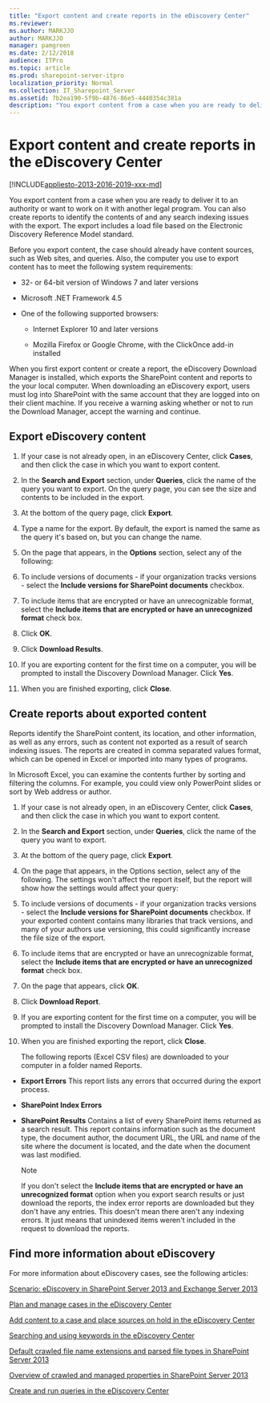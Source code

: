 ```yaml
---
title: "Export content and create reports in the eDiscovery Center"
ms.reviewer: 
ms.author: MARKJJO
author: MARKJJO
manager: pamgreen
ms.date: 2/12/2018
audience: ITPro
ms.topic: article
ms.prod: sharepoint-server-itpro
localization_priority: Normal
ms.collection: IT_Sharepoint_Server
ms.assetid: 7b2ea190-5f9b-4876-86e5-4440354c381a
description: "You export content from a case when you are ready to deliver it to an authority or want to work on it with another legal program. You can also create reports to identify the contents of and any search indexing issues with the export. The export includes a load file based on the Electronic Discovery Reference Model standard."
---
```


# Export content and create reports in the eDiscovery Center

[!INCLUDE[appliesto-2013-2016-2019-xxx-md](../includes/appliesto-2013-2016-2019-xxx-md.md)]

You export content from a case when you are ready to deliver it to an authority or want to work on it with another legal program. You can also create reports to identify the contents of and any search indexing issues with the export. The export includes a load file based on the Electronic Discovery Reference Model standard.
  
Before you export content, the case should already have content sources, such as Web sites, and queries. Also, the computer you use to export content has to meet the following system requirements:
  
- 32- or 64-bit version of Windows 7 and later versions
    
- Microsoft .NET Framework 4.5
    
- One of the following supported browsers:
    
  - Internet Explorer 10 and later versions
    
  - Mozilla Firefox or Google Chrome, with the ClickOnce add-in installed
    
When you first export content or create a report, the eDiscovery Download Manager is installed, which exports the SharePoint content and reports to the your local computer. When downloading an eDiscovery export, users must log into SharePoint with the same account that they are logged into on their client machine. If you receive a warning asking whether or not to run the Download Manager, accept the warning and continue.
  
## Export eDiscovery content
<a name="__toc331583108"> </a>

1. If your case is not already open, in an eDiscovery Center, click **Cases**, and then click the case in which you want to export content.
    
2. In the **Search and Export** section, under **Queries**, click the name of the query you want to export. On the query page, you can see the size and contents to be included in the export.
    
3. At the bottom of the query page, click **Export**.
    
4. Type a name for the export. By default, the export is named the same as the query it's based on, but you can change the name.
    
5. On the page that appears, in the **Options** section, select any of the following: 
    
6. To include versions of documents - if your organization tracks versions - select the **Include versions for SharePoint documents** checkbox. 
    
7. To include items that are encrypted or have an unrecognizable format, select the **Include items that are encrypted or have an unrecognized format** check box. 
    
8. Click **OK**.
    
9. Click **Download Results**.
    
10. If you are exporting content for the first time on a computer, you will be prompted to install the Discovery Download Manager. Click **Yes**.
    
11. When you are finished exporting, click **Close**.
  
## Create reports about exported content
<a name="__toc331583110"> </a>

Reports identify the SharePoint content, its location, and other information, as well as any errors, such as content not exported as a result of search indexing issues. The reports are created in comma separated values format, which can be opened in Excel or imported into many types of programs.
  
In Microsoft Excel, you can examine the contents further by sorting and filtering the columns. For example, you could view only PowerPoint slides or sort by Web address or author.
  
1. If your case is not already open, in an eDiscovery Center, click **Cases**, and then click the case in which you want to export content.
    
2. In the **Search and Export** section, under **Queries**, click the name of the query you want to export.
    
3. At the bottom of the query page, click **Export**.
    
4. On the page that appears, in the Options section, select any of the following. The settings won't affect the report itself, but the report will show how the settings would affect your query:
    
5. To include versions of documents - if your organization tracks versions - select the **Include versions for SharePoint documents** checkbox. If your exported content contains many libraries that track versions, and many of your authors use versioning, this could significantly increase the file size of the export. 
    
6. To include items that are encrypted or have an unrecognizable format, select the **Include items that are encrypted or have an unrecognized format** check box. 
    
7. On the page that appears, click **OK**.
    
8. Click **Download Report**.
    
9. If you are exporting content for the first time on a computer, you will be prompted to install the Discovery Download Manager. Click **Yes**.
    
10. When you are finished exporting the report, click **Close**.
    
    The following reports (Excel CSV files) are downloaded to your computer in a folder named Reports.
    
  - **Export Errors** This report lists any errors that occurred during the export process. 
    
  - **SharePoint Index Errors**
    
  - **SharePoint Results** Contains a list of every SharePoint items returned as a search result. This report contains information such as the document type, the document author, the document URL, the URL and name of the site where the document is located, and the date when the document was last modified. 
    
    > [!NOTE]
    > If you don't select the **Include items that are encrypted or have an unrecognized format** option when you export search results or just download the reports, the index error reports are downloaded but they don't have any entries. This doesn't mean there aren't any indexing errors. It just means that unindexed items weren't included in the request to download the reports. 
  
## Find more information about eDiscovery
<a name="__toc331583110"> </a>

For more information about eDiscovery cases, see the following articles:
  
[Scenario: eDiscovery in SharePoint Server 2013 and Exchange Server 2013](/sharepoint/)
  
[Plan and manage cases in the eDiscovery Center](/sharepoint/governance/plan-and-manage-cases-in-the-ediscovery-center)
  
[Add content to a case and place sources on hold in the eDiscovery Center](add-content-to-a-case-and-place-sources-on-hold-in-the-ediscovery-center.md)
  
[Searching and using keywords in the eDiscovery Center](searching-and-using-keywords-in-the-ediscovery-center.md)
  
[Default crawled file name extensions and parsed file types in SharePoint Server 2013](/SharePoint/technical-reference/default-crawled-file-name-extensions-and-parsed-file-types)
  
[Overview of crawled and managed properties in SharePoint Server 2013](/SharePoint/technical-reference/crawled-and-managed-properties-overview)
  
[Create and run queries in the eDiscovery Center](create-and-run-queries-in-the-ediscovery-center.md)
  

  

